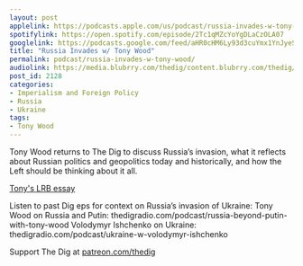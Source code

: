 ```yaml
---
layout: post
applelink: https://podcasts.apple.com/us/podcast/russia-invades-w-tony-wood/id1043245989?i=1000552525046
spotifylink: https://open.spotify.com/episode/2Tc1qMZcYoYgDLaCzOLA07
googlelink: https://podcasts.google.com/feed/aHR0cHM6Ly93d3cuYmx1YnJyeS5jb20vZmVlZHMvdGhlZGlnLnhtbA/episode/aHR0cHM6Ly93d3cudGhlZGlncmFkaW8uY29tLz9wPTIxMjg?sa=X&ved=0CAUQkfYCahcKEwi44f7r1b-AAxUAAAAAHQAAAAAQNg
title: "Russia Invades w/ Tony Wood"
permalink: podcast/russia-invades-w-tony-wood/
audiolink: https://media.blubrry.com/thedig/content.blubrry.com/thedig/The_Dig-EP_346-Wood.mp3
post_id: 2128
categories: 
- Imperialism and Foreign Policy
- Russia
- Ukraine
tags: 
- Tony Wood
---
```


Tony Wood returns to The Dig to discuss Russia’s invasion, what it reflects about Russian politics and geopolitics today and historically, and how the Left should be thinking about it all.

[Tony's LRB essay](http://www.lrb.co.uk/the-paper/v44/n04/tony-wood2/why-didn-t-they-stop-it)

Listen to past Dig eps for context on Russia’s invasion of Ukraine:
Tony Wood on Russia and Putin: thedigradio.com/podcast/russia-beyond-putin-with-tony-wood
Volodymyr Ishchenko on Ukraine: thedigradio.com/podcast/ukraine-w-volodymyr-ishchenko

Support The Dig at [patreon.com/thedig](http://www.patreon.com/TheDig) 
